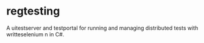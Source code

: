 # regtesting
A uitestserver and testportal for running and managing distributed tests with writteselenium n in C#.
